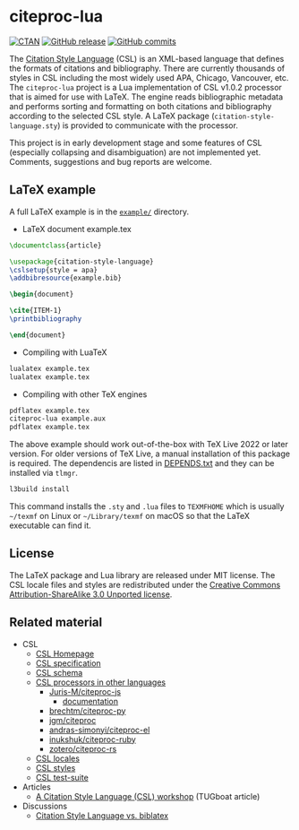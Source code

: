 # citeproc-lua

[![CTAN](https://img.shields.io/ctan/v/citation-style-language)](https://www.ctan.org/pkg/citation-style-language)
[![GitHub release](https://img.shields.io/github/v/release/zepinglee/citeproc-lua)](https://github.com/zepinglee/citeproc-lua/releases/latest)
[![GitHub commits](https://img.shields.io/github/commits-since/zepinglee/citeproc-lua/latest)](https://github.com/zepinglee/citeproc-lua/commits/main)
<!-- [![Actions Status](https://github.com/zepinglee/citeproc-lua/workflows/Test/badge.svg)](https://github.com/zepinglee/citeproc-lua/actions) -->

The [Citation Style Language](https://citationstyles.org/) (CSL) is an
XML-based language that defines the formats of citations and bibliography.
There are currently thousands of styles in CSL including the most widely used
APA, Chicago, Vancouver, etc.
The `citeproc-lua` project is a Lua implementation of CSL v1.0.2 processor
that is aimed for use with LaTeX.
The engine reads bibliographic metadata and performs sorting and formatting on
both citations and bibliography according to the selected CSL style.
A LaTeX package (`citation-style-language.sty`) is provided to communicate with
the processor.

This project is in early development stage and some features of CSL (especially
collapsing and disambiguation) are not implemented yet. Comments, suggestions
and bug reports are welcome.


## LaTeX example

A full LaTeX example is in the [`example/`](example) directory.

- LaTeX document example.tex

```latex
\documentclass{article}

\usepackage{citation-style-language}
\cslsetup{style = apa}
\addbibresource{example.bib}

\begin{document}

\cite{ITEM-1}
\printbibliography

\end{document}
```

- Compiling with LuaTeX

```bash
lualatex example.tex
lualatex example.tex
```

- Compiling with other TeX engines

```bash
pdflatex example.tex
citeproc-lua example.aux
pdflatex example.tex
```

The above example should work out-of-the-box with TeX Live 2022 or later version.
For older versions of TeX Live, a manual installation of this package is required.
The dependencis are listed in [DEPENDS.txt](DEPENDS.txt) and they can be installed via `tlmgr`.

```bash
l3build install
```

This command installs the `.sty` and `.lua` files to `TEXMFHOME` which is usually `~/texmf` on Linux or `~/Library/texmf` on macOS so that the LaTeX executable can find it.


## License

The LaTeX package and Lua library are released under MIT license.
The CSL locale files and styles are redistributed under the [Creative Commons Attribution-ShareAlike 3.0 Unported license](https://creativecommons.org/licenses/by-sa/3.0/).


## Related material

- CSL
  - [CSL Homepage](https://citationstyles.org/)
  - [CSL specification](https://docs.citationstyles.org/en/stable/specification.html)
  - [CSL schema](https://github.com/citation-style-language/schema)
  - [CSL processors in other languages](https://citationstyles.org/developers/#csl-processors)
    - [Juris-M/citeproc-js](https://github.com/Juris-M/citeproc-js)
      - [documentation](https://citeproc-js.readthedocs.io/en/latest/)
    - [brechtm/citeproc-py](https://github.com/brechtm/citeproc-py)
    - [jgm/citeproc](https://github.com/jgm/citeproc)
    - [andras-simonyi/citeproc-el](https://github.com/andras-simonyi/citeproc-el)
    - [inukshuk/citeproc-ruby](https://github.com/inukshuk/citeproc-ruby)
    - [zotero/citeproc-rs](https://github.com/zotero/citeproc-rs)
  - [CSL locales](https://github.com/citation-style-language/locales)
  - [CSL styles](https://github.com/citation-style-language/styles)
  - [CSL test-suite](https://github.com/citation-style-language/test-suite)
- Articles
  - [A Citation Style Language (CSL) workshop](https://tug.org/TUGboat/tb35-3/tb111stender.pdf) (TUGboat article)
- Discussions
  - [Citation Style Language vs. biblatex](https://tex.stackexchange.com/questions/434946/citation-style-language-vs-biblatex-vs-possibly-other-citing-systems)
